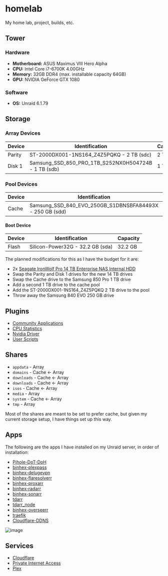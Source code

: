 # homelab

My home lab, project, builds, etc.

## Tower

### Hardware

- __Motherboard:__ ASUS Maximus VIII Hero Alpha
- __CPU:__ Intel Core i7-6700K 4.00GHz
- __Memory:__ 32GB DDR4 (max. installable capacity 64GB)
- __GPU:__ NVIDIA GeForce GTX 1080

### Software

- __OS:__ Unraid 6.1.79

## Storage

### Array Devices

| Device | Identification                                       | Capacity |
|--------|------------------------------------------------------|----------|
| Parity | ST-2000DX001-1NS164_Z4Z5PQKQ - 2 TB (sdc)            | 2 TB     |
| Disk 1 | Samsung_SSD_850_PRO_1TB_S252NX0H504724B - 1 TB (sdb) | 1 TB     |

### Pool Devices

| Device | Identification                                           | Capacity |
|--------|----------------------------------------------------------|----------|
| Cache  | Samsung_SSD_840_EVO_250GB_S1DBNSBFA84493X - 250 GB (sdd)	| 250 GB  |

#### Boot Device

| Device | Identification                                           | Capacity |
|--------|----------------------------------------------------------|----------|
| Flash  | Silicon-Power32G - 32.2 GB (sda)                         | 32.2 GB  |

The planned modifications for this as I have the budget for it are:

- 2x [Seagate IronWolf Pro 14 TB Enterprise NAS Internal HDD](https://www.amazon.com/dp/B0B94P481H/)
- Swap the Parity and Disk 1 drives for the new 14 TB drives
- Swap the Cache drive to the Samsung 850 Pro 1 TB drive
- Add a second 1 TB drive to the cache pool
- Add the ST-2000DX001-1NS164_Z4Z5PQKQ 2 TB drive to the pool
- Throw away the Samsung 840 EVO 250 GB drive

## Plugins

- [Community Applications](https://forums.unraid.net/topic/38582-plug-in-community-applications/)
- [CPU Statistics](https://forums.unraid.net/topic/38582-plug-in-community-applications/)
- [Nvidia Driver](https://forums.unraid.net/topic/38582-plug-in-community-applications/)
- [User Scripts](https://forums.unraid.net/topic/38582-plug-in-community-applications/)

## Shares

- `appdata` - Array
- `domains` - Cache ← Array
- `downloads` - Cache ← Array
- `downloads` - Cache ← Array
- `isos` - Cache ← Array
- `media` - Array
- `system` - Cache ← Array
- `tmp` - Array

Most of the shares are meant to be set to prefer cache, but given my current
storage setup, I have things set up this way.

## Apps

The following are the apps I have installed on my Unraid server, in order of
installation:

- [Pihole-DoT-DoH](https://hub.docker.com/r/testdasi/pihole-dot-doh)
- [binhex-plexpass](https://hub.docker.com/r/binhex/arch-plexpass)
- [binhex-delugevpn](https://hub.docker.com/r/binhex/arch-delugevpn)
- [binhex-flaresolverr](https://hub.docker.com/r/binhex/arch-flaresolverr)
- [binhex-proxarr](https://hub.docker.com/r/binhex/arch-proxarr)
- [binhex-radarr](https://hub.docker.com/r/binhex/arch-radarr)
- [binhex-sonarr](https://hub.docker.com/r/binhex/arch-sonarr)
- [tdarr](https://hub.docker.com/r/haveagitg/tdarr)
- [tdarr_node](https://hub.docker.com/r/haveagitg/tdarr_node)
- [binhex-overseerr](https://hub.docker.com/r/binhex/arch-overseerr)
- [traefik](https://hub.docker.com/r/traefik/traefik)
- [Cloudflare-DDNS](https://github.com/oznu/docker-cloudflare-ddns)

![image](https://github.com/syntaqx/homelab/assets/6037730/357230b9-92a5-4874-bb83-df0b4e9a31f8)

## Services

- [Cloudflare](https://www.cloudflare.com/)
- [Private Internet Access](https://www.privateinternetaccess.com/)
- [Plex](https://www.plex.tv/)
